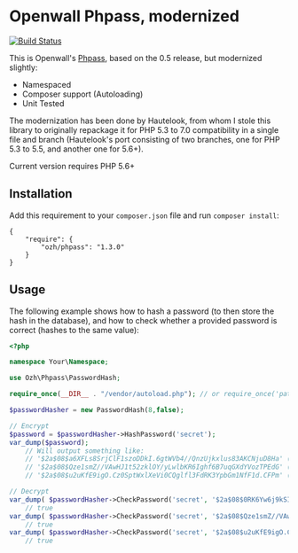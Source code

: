 Openwall Phpass, modernized
===========================

[![Build Status](https://app.travis-ci.com/ozh/phpass.svg?branch=master)](https://app.travis-ci.com/github/ozh/phpass)

This is Openwall's [Phpass](http://openwall.com/phpass/), based on the 0.5 release, but modernized slightly:

- Namespaced
- Composer support (Autoloading)
- Unit Tested

The modernization has been done by Hautelook, from whom I stole this library to originally repackage it for PHP 5.3 to 7.0 compatibility in a single file and branch (Hautelook's port consisting of two branches, one for PHP 5.3 to 5.5, and another one for 5.6+).

Current version requires PHP 5.6+

## Installation ##

Add this requirement to your `composer.json` file and run `composer install`:

    {
        "require": {
            "ozh/phpass": "1.3.0"
        }
    }

## Usage ##

The following example shows how to hash a password (to then store the hash in the database), and how to check whether a provided password is correct (hashes to the same value):

``` php
<?php

namespace Your\Namespace;

use Ozh\Phpass\PasswordHash;

require_once(__DIR__ . "/vendor/autoload.php"); // or require_once('path/to/src/Ozh/Phpass/PasswordHash.php');

$passwordHasher = new PasswordHash(8,false);

// Encrypt
$password = $passwordHasher->HashPassword('secret');
var_dump($password);
    // Will output something like:
    // '$2a$08$a6XFLs8SrjClF1szoDDkI.6gtWVb4//QnzUjkxlus83AKCNjuD8Ha' (length=60)
    // '$2a$08$Qze1smZ//VAwHJ1t52zklOY/yLwlbKR6Ighf6B7uqGXdYVozTPEdG' (length=60)
    // '$2a$08$u2uKfE9igO.Cz0SptWxlXeVi0CQglfl3FdRK3YpbGm1NfF1d.CFPm' (length=60)

// Decrypt
var_dump( $passwordHasher->CheckPassword('secret', '$2a$08$0RK6Yw6j9kSIXrrEOc3dwuDPQuT78HgR0S3/ghOFDEpOGpOkARoSu') );
    // true
var_dump( $passwordHasher->CheckPassword('secret', '$2a$08$Qze1smZ//VAwHJ1t52zklOY/yLwlbKR6Ighf6B7uqGXdYVozTPEdG') );
    // true
var_dump( $passwordHasher->CheckPassword('secret', '$2a$08$u2uKfE9igO.Cz0SptWxlXeVi0CQglfl3FdRK3YpbGm1NfF1d.CFPm') );
    // true
